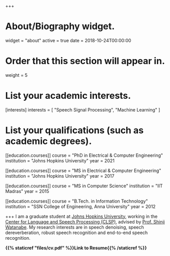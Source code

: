+++
# About/Biography widget.
widget = "about"
active = true
date = 2018-10-24T00:00:00

# Order that this section will appear in.
weight = 5

# List your academic interests.
[interests]
  interests = [
    "Speech Signal Processing",
    "Machine Learning"
  ]

# List your qualifications (such as academic degrees).
[[education.courses]]
  course = "PhD in Electrical & Computer Engineering"
  institution = "Johns Hopkins University"
  year = 2021

[[education.courses]]
  course = "MS in Electrical & Computer Engineering"
  institution = "Johns Hopkins University"
  year = 2017

[[education.courses]]
  course = "MS in Computer Science"
  institution = "IIT Madras"
  year = 2015

[[education.courses]]
  course = "B.Tech. in Information Technology"
  institution = "SSN College of Engineering, Anna University"
  year = 2012
 
+++
I am a graduate student at [Johns Hopkins University](https://www.ece.jhu.edu/), working in the [Center for Language and Speech Processing (CLSP)](https://www.clsp.jhu.edu/), advised by [Prof. Shinji Watanabe](https://www.clsp.jhu.edu/faculty/shinji-watanabe/). My research interests are in speech denoising, speech dereverberation, robust speech recognition and end-to-end speech recognition.


**{{% staticref "files/cv.pdf" %}}Link to Resume{{% /staticref %}}**
